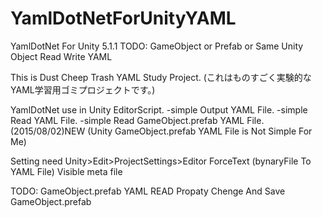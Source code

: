 # YamlDotNetForUnityYAML
YamlDotNet For Unity 5.1.1 TODO: GameObject or  Prefab or Same Unity Object Read Write YAML

This is Dust Cheep Trash YAML Study Project.
(これはものすごく実験的なYAML学習用ゴミプロジェクトです。)


YamlDotNet use in Unity EditorScript.
-simple Output YAML File.
-simple Read YAML File.
-simple Read GameObject.prefab YAML File.(2015/08/02)NEW
(Unity GameObject.prefab YAML File is Not Simple For Me)



Setting need
Unity>Edit>ProjectSettings>Editor
ForceText (bynaryFile To YAML File)
Visible meta file


TODO:
GameObject.prefab YAML READ Propaty Chenge And Save GameObject.prefab
